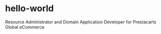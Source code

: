 # hello-world
Resource Administrator and Domain Application Developer for Prestacarts Global eCommerce
